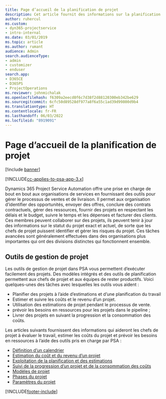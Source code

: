 ```yaml
---
title: Page d’accueil de la planification de projet
description: Cet article fournit des informations sur la planification de projet.
author: ruhercul
ms.custom:
- dyn365-projectservice
- intro-internal
ms.date: 03/01/2019
ms.topic: article
ms.author: rumant
audience: Admin
search.audienceType:
- admin
- customizer
- enduser
search.app:
- D365CE
- D365PS
- ProjectOperations
ms.reviewer: johnmichalak
ms.openlocfilehash: f6309a2eecd0f6c7d38f2d88120300eb342be629
ms.sourcegitcommit: 6cfc50d89528df977a8f6a55c1ad39d99800d9b4
ms.translationtype: HT
ms.contentlocale: fr-FR
ms.lasthandoff: 06/03/2022
ms.locfileid: "8919091"
---
```

# <a name="project-planning-home-page"></a>Page d’accueil de la planification de projet

[!include [banner](../includes/psa-now-project-operations.md)]

[!INCLUDE[cc-applies-to-psa-app-3.x](../includes/cc-applies-to-psa-app-3x.md)]

Dynamics 365 Project Service Automation offre une prise en charge de bout en bout aux organisations de services en fournissant des outils pour gérer le processus de ventes et de livraison. Il permet aux organisation d’identifier des opportunités, envoyer des offres, conclure des contrats contractuels, gérer des ressources, fournir des projets en respectant les délais et le budget, suivre le temps et les dépenses et facturer des clients. Ces membres peuvent collaborer sur des projets, ils peuvent tenir à jour des informations sur le statut du projet exact et actuel, de sorte que les chefs de projet puissent identifier et gérer les risques du projet. Ces tâches avancées sont généralement effectuées dans des organisations plus importantes qui ont des divisions distinctes qui fonctionnent ensemble.

## <a name="project-management-tools"></a>Outils de gestion de projet

Les outils de gestion de projet dans PSA vous permettent d’exécuter facilement des projets. Des modèles intégrés et des outils de planification permettent aux chefs de projet et aux équipes de rester productifs. Voici quelques-unes des tâches avec lesquelles les outils vous aident :

- Planifier des projets à l’aide d’estimations et d’une planification du travail
- Estimer et suivre les coûts et le revenu d’un projet.
- Utilisation des estimations de projet pendant le processus de vente.
- prévoir les besoins en ressources pour les projets dans le pipeline ;
- Livrer des projets en suivant la progression et la consommation des coûts.

Les articles suivants fournissent des informations qui aideront les chefs de projet à évaluer le travail, estimer les coûts du projet et prévoir les besoins en ressources à l’aide des outils pris en charge par PSA :

- [Définition d’un calendrier](project-creating.md)
- [Estimation du coût et du revenu d’un projet](project-estimating.md)
- [Exploitation de la planification et des estimations](project-leveraging.md)
- [Suivi de la progression d’un projet et de la consommation des coûts](project-tracking.md)
- [Modèles de projet](project-templates.md)
- [Phases du projet](project-stages.md)
- [Paramètres du projet](project-settings.md)


[!INCLUDE[footer-include](../includes/footer-banner.md)]
